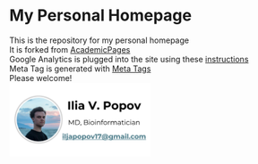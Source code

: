 
# My Personal Homepage

This is the repository for my personal homepage<br>
It is forked from [AcademicPages](https://github.com/academicpages/academicpages.github.io)<br>
Google Analytics is plugged into the site using these [instructions](https://desiredpersona.com/google-analytics-jekyll/)<br>
Meta Tag is generated with [Meta Tags](https://metatags.io/)<br>
Please welcome!<br>
<a href="https://iliapopov17.github.io/"><img src='https://github.com/iliapopov17/iliapopov17.github.io/blob/master/images/preview_master.png' title="Please welcome!" width="50%"/></a>
